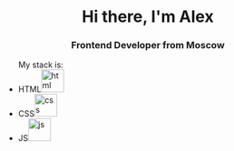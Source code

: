 <div id="header" align="center">
	<h1>Hi there, I'm Alex</h1>
	<h3>Frontend Developer from Moscow</h3>
</div>
<div id="" align="left">
	<ul>My stack is:
		<li>HTML<img src="https://cdn.jsdelivr.net/gh/devicons/devicon/icons/html5/html5-original-wordmark.svg" title="html" width="40" height="40"/>&nbsp;</li>
		<li>CSS<img src="https://cdn.jsdelivr.net/gh/devicons/devicon/icons/css3/css3-original-wordmark.svg" title="css" width="40" height="40"/>&nbsp;</li>
		<li>JS<img src="https://cdn.jsdelivr.net/gh/devicons/devicon/icons/javascript/javascript-plain.svg" title="js" width="40" height="40"/>&nbsp;</li>
	</ul>
</div>


<!--
**pavloveone/pavloveone** is a ✨ _special_ ✨ repository because its `README.md` (this file) appears on your GitHub profile.

Here are some ideas to get you started:

- 🔭 I’m currently working on ...
- 🌱 I’m currently learning ...
- 👯 I’m looking to collaborate on ...
- 🤔 I’m looking for help with ...
- 💬 Ask me about ...
- 📫 How to reach me: ...
- 😄 Pronouns: ...
- ⚡ Fun fact: ...
-->
